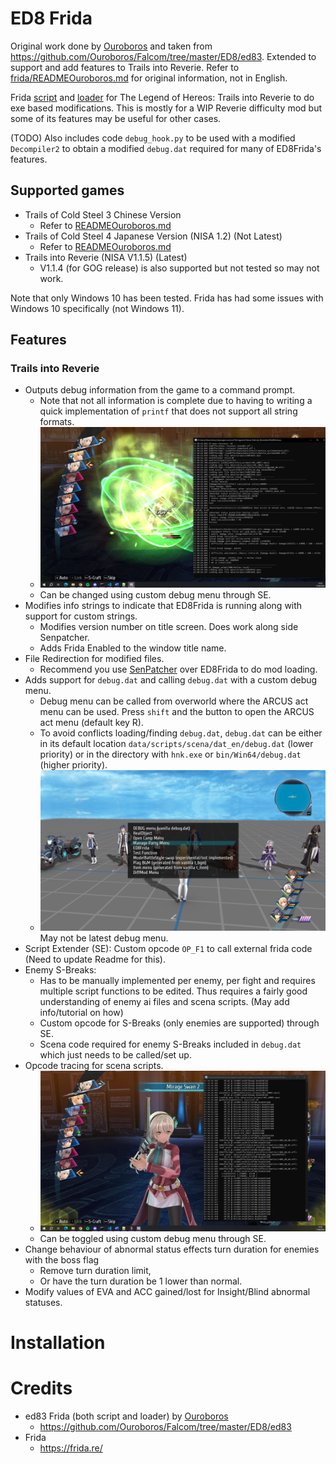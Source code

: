 # ED8 Frida
Original work done by [Ouroboros](https://github.com/Ouroboros) and taken from https://github.com/Ouroboros/Falcom/tree/master/ED8/ed83. Extended to support and add features to Trails into Reverie. Refer to [frida/READMEOuroboros.md](frida/READMEOuroboros.md) for original information, not in English.

Frida [script](https://github.com/Drew0912/ED8Frida/tree/main/frida) and [loader](https://github.com/Drew0912/ED8Frida/tree/main/FridaLoader) for The Legend of Hereos: Trails into Reverie to do exe based modifications. This is mostly for a WIP Reverie difficulty mod but some of its features may be useful for other cases.

(TODO) Also includes code `debug_hook.py` to be used with a modified `Decompiler2` to obtain a modified `debug.dat` required for many of ED8Frida's features.

## Supported games
- Trails of Cold Steel 3 Chinese Version
    - Refer to [READMEOuroboros.md](frida/READMEOuroboros.md)
- Trails of Cold Steel 4 Japanese Version (NISA 1.2) (Not Latest)
    - Refer to [READMEOuroboros.md](frida/READMEOuroboros.md)
- Trails into Reverie (NISA V1.1.5) (Latest)
    - V1.1.4 (for GOG release) is also supported but not tested so may not work.

Note that only Windows 10 has been tested. Frida has had some issues with Windows 10 specifically (not Windows 11).

## Features

### Trails into Reverie
- Outputs debug information from the game to a command prompt.
    - Note that not all information is complete due to having to writing a quick implementation of `printf` that does not support all string formats.
    - ![ConsoleOutput.png](imgs/ConsoleOutput.png)
    - Can be changed using custom debug menu through SE.
- Modifies info strings to indicate that ED8Frida is running along with support for custom strings.
    - Modifies version number on title screen. Does work along side Senpatcher.
    - Adds Frida Enabled to the window title name.
- File Redirection for modified files.
    - Recommend you use [SenPatcher](https://github.com/AdmiralCurtiss/SenPatcher) over ED8Frida to do mod loading.
- Adds support for `debug.dat` and calling `debug.dat` with a custom debug menu.
    - Debug menu can be called from overworld where the ARCUS act menu can be used. Press `shift` and the button to open the ARCUS act menu (default key R).
    - To avoid conflicts loading/finding `debug.dat`, `debug.dat` can be either in its default location `data/scripts/scena/dat_en/debug.dat` (lower priority) or in the directory with `hnk.exe` or `bin/Win64/debug.dat` (higher priority).
    - ![DebugMenu.png](imgs/DebugMenu.png)May not be latest debug menu.
- Script Extender (SE): Custom opcode `OP_F1` to call external frida code (Need to update Readme for this).
- Enemy S-Breaks:
    - Has to be manually implemented per enemy, per fight and requires multiple script functions to be edited. Thus requires a fairly good understanding of enemy ai files and scena scripts. (May add info/tutorial on how)
    - Custom opcode for S-Breaks (only enemies are supported) through SE. 
    - Scena code required for enemy S-Breaks included in `debug.dat` which just needs to be called/set up.
- Opcode tracing for scena scripts.
    - ![OpcodeTraceElie.png](imgs/OpcodeTraceElie.png)
    - Can be toggled using custom debug menu through SE.
- Change behaviour of abnormal status effects turn duration for enemies with the boss flag
    - Remove turn duration limit,
    - Or have the turn duration be 1 lower than normal.
- Modify values of EVA and ACC gained/lost for Insight/Blind abnormal statuses.

# Installation

# Credits
- ed83 Frida (both script and loader) by [Ouroboros](https://github.com/Ouroboros)
    - https://github.com/Ouroboros/Falcom/tree/master/ED8/ed83
- Frida
    - https://frida.re/